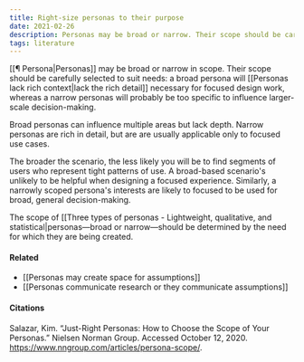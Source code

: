 ```yaml
---
title: Right-size personas to their purpose
date: 2021-02-26
description: Personas may be broad or narrow. Their scope should be carefully considered against how the personas will be used. 
tags: literature
---
```


[[¶ Persona|Personas]] may be broad or narrow in scope. Their scope should be carefully selected to suit needs: a broad persona will [[Personas lack rich context|lack the rich detail]] necessary for focused design work, whereas a narrow personas will probably be too specific to influence larger-scale decision-making. 

Broad personas can influence multiple areas but lack depth. Narrow personas are rich in detail, but are are usually applicable only to focused use cases.

The broader the scenario, the less likely you will be to find segments of users who represent tight patterns of use. A broad-based scenario's unlikely to be helpful when designing a focused experience. Similarly, a narrowly scoped persona's interests are likely to focused to be used for broad, general decision-making. 

The scope of [[Three types of personas - Lightweight, qualitative, and statistical|personas—broad or narrow—should be determined by the need for which they are being created.

#### Related 
- [[Personas may create space for assumptions]]
- [[Personas communicate research or they communicate assumptions]]

#### Citations
Salazar, Kim. “Just-Right Personas: How to Choose the Scope of Your Personas.” Nielsen Norman Group. Accessed October 12, 2020. https://www.nngroup.com/articles/persona-scope/.
